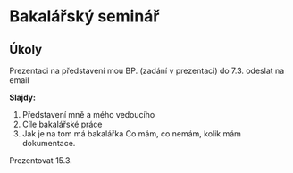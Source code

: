 # Bakalářský seminář

## Úkoly
Prezentaci na představení mou BP. (zadání v prezentaci)
do 7.3. odeslat na email

**Slajdy:**
1. Představení mně a mého vedoucího
2. Cíle bakalářské práce
3. Jak je na tom má bakalářka
Co mám, co nemám, kolik mám dokumentace.

Prezentovat 15.3.

